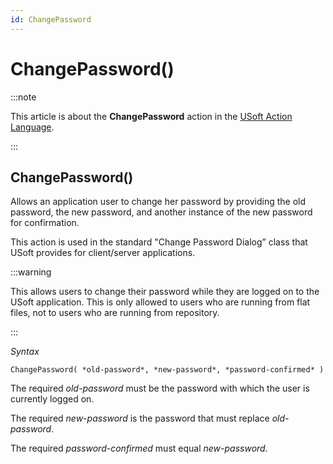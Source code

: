 ```yaml
---
id: ChangePassword
---
```


# ChangePassword()




:::note

This article is about the **ChangePassword** action in the [USoft Action Language](/Task_flow/Action_Language_reference/USoft_Action_Language.md).

:::

## **ChangePassword()**

Allows an application user to change her password by providing the old password, the new password, and another instance of the new password for confirmation.

This action is used in the standard "Change Password Dialog” class that USoft provides for client/server applications.


:::warning

This allows users to change their password while they are logged on to the USoft application.
This is only allowed to users who are running from flat files, not to users who are running from repository.

:::

*Syntax*

```
ChangePassword( *old-password*, *new-password*, *password-confirmed* )
```

The required *old-password* must be the password with which the user is currently logged on.

The required *new-password* is the password that must replace *old-password*.

The required *password-confirmed* must equal *new-password.*